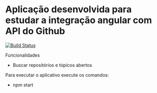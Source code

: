 # Aplicação desenvolvida para estudar a integração angular com API do Github

[![Build Status](https://travis-ci.org/emirdeliz/angular-es6-github.svg?branch=master)](https://travis-ci.org/emirdeliz/angular-es6-github)

Funcionalidades

* Buscar repositórios e tópicos abertos

Para executar o aplicativo execute os comandos:

* npm start
